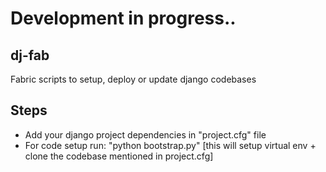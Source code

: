 # Development in progress..


## dj-fab

Fabric scripts to setup, deploy or update django codebases

## Steps
 - Add your django project dependencies in "project.cfg" file
 - For code setup run: "python bootstrap.py" [this will setup virtual env + clone the codebase mentioned in project.cfg]

